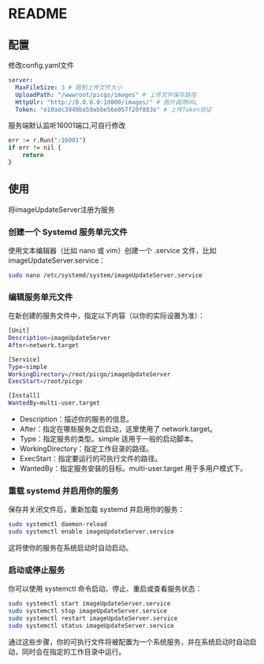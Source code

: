# README

## 配置
修改config.yaml文件
```yaml
server:
  MaxFileSize: 3 # 限制上传文件大小
  UploadPath: "/wwwroot/picgo/images" # 上传文件保存路径
  HttpUlr: "http://0.0.0.0:10000/images/" # 图片调用URL
  Token: "e10adc3949ba59abbe56e057f20f883e" # 上传Token验证
```
服务端默认监听16001端口,可自行修改
```bash
err := r.Run(":16001")
if err != nil {
	return
}
```

## 使用
将imageUpdateServer注册为服务
### 创建一个 Systemd 服务单元文件
  使用文本编辑器（比如 nano 或 vim）创建一个 .service 文件，比如 imageUpdateServer.service：
```bash
sudo nano /etc/systemd/system/imageUpdateServer.service
```
###  编辑服务单元文件
在新创建的服务文件中，指定以下内容（以你的实际设置为准）：
```bash
[Unit]
Description=imageUpdateServer
After=network.target

[Service]
Type=simple
WorkingDirectory=/root/picgo/imageUpdateServer
ExecStart=/root/picgo

[Install]
WantedBy=multi-user.target
```
- Description：描述你的服务的信息。
- After：指定在哪些服务之后启动，这里使用了 network.target。
- Type：指定服务的类型。simple 适用于一般的启动脚本。
- WorkingDirectory：指定工作目录的路径。
- ExecStart：指定要运行的可执行文件的路径。
- WantedBy：指定服务安装的目标。multi-user.target 用于多用户模式下。
### 重载 systemd 并启用你的服务
保存并关闭文件后，重新加载 systemd 并启用你的服务：
```bash
sudo systemctl daemon-reload
sudo systemctl enable imageUpdateServer.service
```
这将使你的服务在系统启动时自动启动。
### 启动或停止服务
你可以使用 systemctl 命令启动、停止、重启或查看服务状态：
```bash
sudo systemctl start imageUpdateServer.service
sudo systemctl stop imageUpdateServer.service
sudo systemctl restart imageUpdateServer.service
sudo systemctl status imageUpdateServer.service
```
通过这些步骤，你的可执行文件将被配置为一个系统服务，并在系统启动时自动启动，同时会在指定的工作目录中运行。